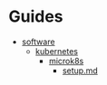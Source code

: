 # Guides

- [software](./software)
    - [kubernetes](./software/kubernetes)
        - [microk8s](./software/kubernetes/microk8s)
            - [setup.md](./software/kubernetes/microk8s/setup.md)
